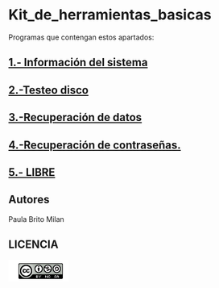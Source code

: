 # Kit_de_herramientas_basicas
Programas que contengan estos apartados:
## [1.- Información del sistema](modulo1.md)

## [2.-Testeo disco](modulo2.md)

## [3.-Recuperación de datos](modulo3.md)

## [4.-Recuperación de contraseñas.](modulo4.md)

## [5.- LIBRE](modulo5.md)

## Autores
Paula Brito Milan
## LICENCIA 
![images](licencia.png)
